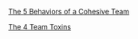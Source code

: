 <!--bl
(filemeta
    (title "Teamwork"))
/bl-->

[The 5 Behaviors of a Cohesive Team](https://www.cogent-solutions.com/5-behaviors-of-a-cohesive-team/)

[The 4 Team Toxins](https://www.leadbeyond.global/news/teams/the-four-team-toxins/)